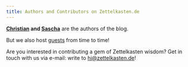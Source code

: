 ```yaml
---
title: Authors and Contributors on Zettelkasten.de
---
```


**[Christian](/authors/christian/) and [Sascha](/authors/sascha/)** are the authors of the blog. 

But we also host [guests](/authors/guests/) from time to time!

Are you interested in contributing a gem of Zettelkasten wisdom? Get in touch with us via e-mail: write to <a href="mailto:&#x68;&#x69;&#x40;&#x7A;&#x65;&#x74;&#x74;&#x65;&#x6C;&#x6B;&#x61;&#x73;&#x74;&#x65;&#x6E;&#x2E;&#x64;&#x65;">&#x68;&#x69;&#x40;&#x7A;&#x65;&#x74;&#x74;&#x65;&#x6C;&#x6B;&#x61;&#x73;&#x74;&#x65;&#x6E;&#x2E;&#x64;&#x65;</a>!
